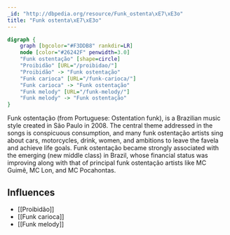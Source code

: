 ```yaml
---
_id: "http://dbpedia.org/resource/Funk_ostenta\xE7\xE3o"
title: "Funk ostenta\xE7\xE3o"
---
```


```dot
digraph {
	graph [bgcolor="#F3DDB8" rankdir=LR]
	node [color="#26242F" penwidth=3.0]
	"Funk ostentação" [shape=circle]
	"Proibidão" [URL="/proibidao/"]
	"Proibidão" -> "Funk ostentação"
	"Funk carioca" [URL="/funk-carioca/"]
	"Funk carioca" -> "Funk ostentação"
	"Funk melody" [URL="/funk-melody/"]
	"Funk melody" -> "Funk ostentação"
}
```

Funk ostentação (from Portuguese: Ostentation funk), is a Brazilian music style created in São Paulo in 2008. The central theme addressed in the songs is conspicuous consumption, and many funk ostentação artists sing about cars, motorcycles, drink, women, and ambitions to leave the favela and achieve life goals. Funk ostentação became strongly associated with the emerging (new middle class) in Brazil, whose financial status was improving along with that of principal funk ostentação artists like MC Guimê, MC Lon, and MC Pocahontas.

## Influences
- [[Proibidão]]
- [[Funk carioca]]
- [[Funk melody]]
